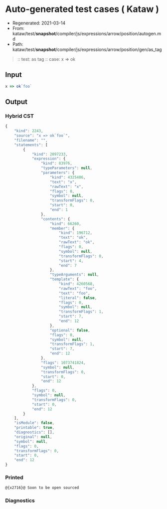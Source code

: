 # Auto-generated test cases ( Kataw )
- Regenerated: 2021-03-14
- From: kataw/test/__snapshot__/compiler/js/expressions/arrow/position/autogen.md
- Path: kataw/test/__snapshot__/compiler/js/expressions/arrow/position/gen/as_tag
> :: test: as tag
> :: case: x => ok
## Input

`````js
x => ok`foo`
`````

## Output

### Hybrid CST

```javascript
{
    "kind": 2243,
    "source": "x => ok`foo`",
    "filename": "",
    "statements": [
        {
            "kind": 2097233,
            "expression": {
                "kind": 83976,
                "typeParameters": null,
                "parameters": {
                    "kind": 4325406,
                    "text": "x",
                    "rawText": "x",
                    "flags": 0,
                    "symbol": null,
                    "transformFlags": 0,
                    "start": 0,
                    "end": 1
                },
                "contents": {
                    "kind": 66260,
                    "member": {
                        "kind": 196712,
                        "text": "ok",
                        "rawText": "ok",
                        "flags": 0,
                        "symbol": null,
                        "transformFlags": 0,
                        "start": 4,
                        "end": 7
                    },
                    "typeArguments": null,
                    "template": {
                        "kind": 4260568,
                        "rawText": "foo",
                        "text": "foo",
                        "literal": false,
                        "flags": 0,
                        "symbol": null,
                        "transformFlags": 1,
                        "start": 7,
                        "end": 12
                    },
                    "optional": false,
                    "flags": 0,
                    "symbol": null,
                    "transformFlags": 1,
                    "start": 7,
                    "end": 12
                },
                "flags": 1073741824,
                "symbol": null,
                "transformFlags": 0,
                "start": 0,
                "end": 12
            },
            "flags": 0,
            "symbol": null,
            "transformFlags": 0,
            "start": 0,
            "end": 12
        }
    ],
    "isModule": false,
    "printable": true,
    "diagnostics": [],
    "original": null,
    "symbol": null,
    "flags": 0,
    "transformFlags": 0,
    "start": 0,
    "end": 12
}
```

### Printed

```javascript
@{x2716}@ Soon to be open sourced
```

### Diagnostics

```javascript

```

